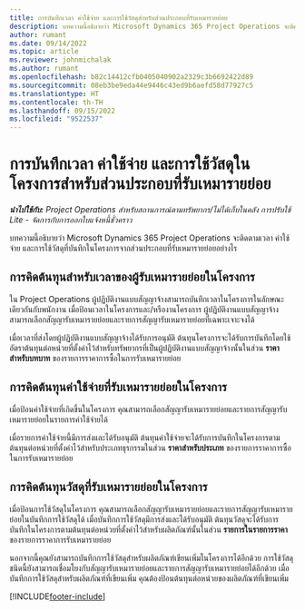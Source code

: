 ```yaml
---
title: การบันทึกเวลา ค่าใช้จ่าย และการใช้วัสดุสำหรับส่วนประกอบที่รับเหมารายย่อย
description: บทความนี้อธิบายว่า Microsoft Dynamics 365 Project Operations จะติดตามเวลา ค่าใช้จ่าย และการใช้วัสดุที่บันทึกในโครงการจากส่วนประกอบที่รับเหมารายย่อยอย่างไร
author: rumant
ms.date: 09/14/2022
ms.topic: article
ms.reviewer: johnmichalak
ms.author: rumant
ms.openlocfilehash: b82c14412cfb0405040902a2329c3b6692422d89
ms.sourcegitcommit: 08eb3be9eda44e9446c43ed9b6aefd58d77927c5
ms.translationtype: HT
ms.contentlocale: th-TH
ms.lasthandoff: 09/15/2022
ms.locfileid: "9522537"
---
```

# <a name="recording-time-expenses-and-material-usage-on-projects-for-subcontracted-components"></a>การบันทึกเวลา ค่าใช้จ่าย และการใช้วัสดุในโครงการสำหรับส่วนประกอบที่รับเหมารายย่อย

_**นำไปใช้กับ:** Project Operations สำหรับสถานการณ์ตามทรัพยากร/ไม่ได้เก็บในคลัง การปรับใช้ Lite - จัดการกับการออกใบแจ้งหนี้ชั่วคราว_

บทความนี้อธิบายว่า Microsoft Dynamics 365 Project Operations จะติดตามเวลา ค่าใช้จ่าย และการใช้วัสดุที่บันทึกในโครงการจากส่วนประกอบที่รับเหมารายย่อยอย่างไร

## <a name="costing-for-subcontractor-time-on-projects"></a>การคิดต้นทุนสำหรับเวลาของผู้รับเหมารายย่อยในโครงการ
ใน Project Operations ผู้ปฏิบัติงานแบบสัญญาจ้างสามารถบันทึกเวลาในโครงการในลักษณะเดียวกันกับพนักงาน เมื่อป้อนเวลาในโครงการและ/หรืองานโครงการ ผู้ปฏิบัติงานแบบสัญญาจ้างสามารถเลือกสัญญารับเหมารายย่อยและรายการสัญญารับเหมารายย่อยที่เฉพาะเจาะจงได้

เมื่อเวลาที่ส่งโดยผู้ปฏิบัติงานแบบสัญญาจ้างได้รับการอนุมัติ ต้นทุนโครงการจะได้รับการบันทึกโดยใช้อัตราต้นทุนต่อหน่วยที่ตั้งค่าไว้สำหรับทรัพยากรที่เป็นผู้ปฏิบัติงานแบบสัญญาจ้างนั้นในส่วน **ราคาสำหรับบทบาท** ของรายการราคาการซื้อในการรับเหมารายย่อย

## <a name="costing-for-subcontracted-expenses-on-projects"></a>การคิดต้นทุนค่าใช้จ่ายที่รับเหมารายย่อยในโครงการ
เมื่อป้อนค่าใช้จ่ายที่เกิดขึ้นในโครงการ คุณสามารถเลือกสัญญารับเหมารายย่อยและรายการสัญญารับเหมารายย่อยในรายการค่าใช้จ่ายได้ 

เมื่อรายการค่าใช้จ่ายนี้มีการส่งและได้รับอนุมัติ ต้นทุนค่าใช้จ่ายจะได้รับการบันทึกในโครงการตามต้นทุนต่อหน่วยที่ตั้งค่าไว้สำหรับประเภทธุรกรรมในส่วน **ราคาสำหรับประเภท** ของรายการราคาการซื้อในการรับเหมารายย่อย

## <a name="costing-for-subcontracted-materials-on-projects"></a>การคิดต้นทุนวัสดุที่รับเหมารายย่อยในโครงการ
เมื่อป้อนการใช้วัสดุในโครงการ คุณสามารถเลือกสัญญารับเหมารายย่อยและรายการสัญญารับเหมารายย่อยในบันทึกการใช้วัสดุได้ เมื่อบันทึกการใช้วัสดุมีการส่งและได้รับอนุมัติ ต้นทุนวัสดุจะได้รับการบันทึกในโครงการตามต้นทุนต่อหน่วยที่ตั้งค่าไว้สำหรับผลิตภัณฑ์นั้นในส่วน **รายการในรายการราคา** ของรายการราคาการรับเหมารายย่อย

นอกจากนี้คุณยังสามารถบันทึกการใช้วัสดุสำหรับผลิตภัณฑ์เขียนเพิ่มในโครงการได้อีกด้วย การใช้วัสดุชนิดนี้ยังสามารถเชื่อมโยงกับสัญญารับเหมารายย่อยและรายการสัญญารับเหมารายย่อยได้อีกด้วย เมื่อบันทึกการใช้วัสดุสำหรับผลิตภัณฑ์ที่เขียนเพิ่ม คุณต้องป้อนต้นทุนต่อหน่วยของผลิตภัณฑ์ที่เขียนเพิ่ม 


[!INCLUDE[footer-include](../../includes/footer-banner.md)]
